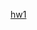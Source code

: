 [hw1](https://github.com/111210511/cpu2os/blob/master/02-%E7%B3%BB%E7%B5%B1%E7%A8%8B%E5%BC%8F/02-%E7%B7%A8%E8%AD%AF%E5%99%A8/01-%E7%B0%A1%E6%98%93%E7%B7%A8%E8%AD%AF%E5%99%A8/03c-compiler3/compiler.c)
